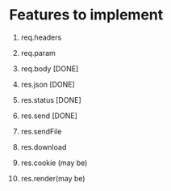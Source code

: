 # Features to implement
1. req.headers
2. req.param
3. req.body [DONE]

4. res.json [DONE]
5. res.status [DONE]
6. res.send [DONE]
7. res.sendFile
8. res.download
9. res.cookie (may be)
10. res.render(may be)
